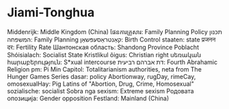 # Jiami-Tonghua
Middenrijk: Middle Kingdom (China)
ផែនការគ្រួសារ: Family Planning Policy
תכנון המשפחה: Family Planning
קאַנטראַסעפּשאַן: Birth Control
staaten: state
प्रजनन दर: Fertility Rate
Шантонская область: Shandong Province
Poblacht Shóisialach: Socialist State
Kristlikul õigus: Christian right
սեռական հարաբերություն: S*xual intercourse
דת אברהם רביעית: Fourth Abrahamic Religion
pm: Pi Min
Capitol: Totalitarianism authorities, neta from The Hunger Games Series
dasar: policy
Abortionway, rugDay, rimeCay, omosexualHay: Pig Latins of "Abortion, Drug, Crime, Homosexual"
sozialische: socialist
Sobra nga sexism: Extreme sexism
Родовата опозиција: Gender opposition
Festland: Mainland (China)
